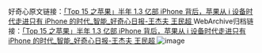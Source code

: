 好奇心原文链接：[「Top 15 之苹果」半年 1.3 亿部 iPhone 背后，苹果从 i 设备时代走进只有 iPhone 的时代_智能_好奇心日报-王杰夫 王民超 ](https://www.qdaily.com/articles/8963.html)
WebArchive归档链接：[「Top 15 之苹果」半年 1.3 亿部 iPhone 背后，苹果从 i 设备时代走进只有 iPhone 的时代_智能_好奇心日报-王杰夫 王民超 ](http://web.archive.org/web/20161231195719/http://www.qdaily.com:80/articles/8963.html)
![image](http://ww3.sinaimg.cn/large/007d5XDply1g3ve303s17j30u080fu0x)